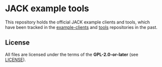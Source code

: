 # JACK example tools

This repository holds the official JACK example clients and tools, which have
been tracked in the
[example-clients](https://github.com/jackaudio/example-clients) and
[tools](https://github.com/jackaudio/tools) repositories in the past.

## License

All files are licensed under the terms of the **GPL-2.0-or-later** (see
[LICENSE](LICENSE)).
